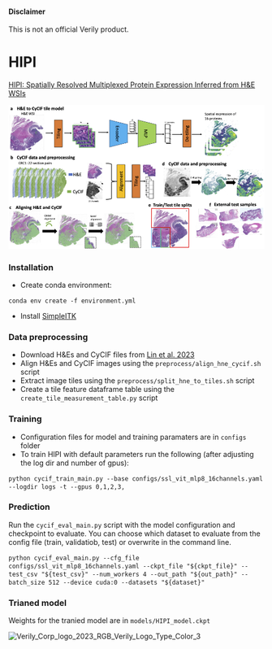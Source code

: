 #### Disclaimer

This is not an official Verily product.

# HIPI

[HIPI: Spatially Resolved Multiplexed Protein Expression Inferred from H&amp;E WSIs](https://www.biorxiv.org/content/10.1101/2024.03.26.586744v1)

![Overview Figure](overview_fig.png)

### Installation

*   Create conda environment:

```
conda env create -f environment.yml
```

*   Install [SimpleITK](https://simpleitk.org/)


### Data preprocessing

*   Download H&amp;Es and CyCIF files from [Lin et al. 2023](https://github.com/labsyspharm/CRC_atlas_2022)
*   Align H&amp;Es and CyCIF images using the `preprocess/align_hne_cycif.sh` script
*   Extract image tiles using the `preprocess/split_hne_to_tiles.sh` script
*   Create a tile feature dataframe table using the `create_tile_measurement_table.py` script

### Training

*   Configuration files for model and training paramaters are in `configs` folder
*   To train HIPI with default parameters run the following (after adjusting the log dir and number of gpus):

```
python cycif_train_main.py --base configs/ssl_vit_mlp8_16channels.yaml --logdir logs -t --gpus 0,1,2,3,
```

### Prediction

Run the `cycif_eval_main.py` script with the model configuration and checkpoint to evaluate. You can choose which dataset to evaluate from the config file (train, validatiob, test) or overwrite in the command line.

```
python cycif_eval_main.py --cfg_file configs/ssl_vit_mlp8_16channels.yaml --ckpt_file "${ckpt_file}" --test_csv "${test_csv}" --num_workers 4 --out_path "${out_path}" --batch_size 512 --device cuda:0 --datasets "${dataset}"
```

### Trianed model

Weights for the tranied model are in `models/HIPI_model.ckpt`


![Verily_Corp_logo_2023_RGB_Verily_Logo_Type_Color_3](https://github.com/RonZeira/HIPI/assets/37271181/3c71fdff-ba27-4704-9816-88b6d25b1593)

